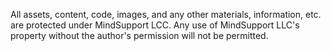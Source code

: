 All assets, content, code, images, and any other materials, information, etc. are protected under MindSupport LCC. Any use of MindSupport LLC's property without the
author's permission will not be permitted.
